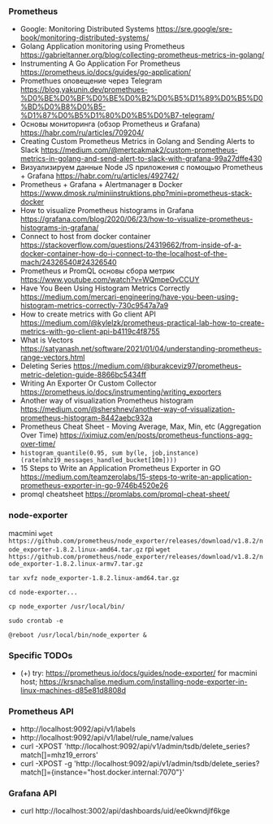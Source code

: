 ### Prometheus
  - Google: Monitoring Distributed Systems https://sre.google/sre-book/monitoring-distributed-systems/
  - Golang Application monitoring using Prometheus https://gabrieltanner.org/blog/collecting-prometheus-metrics-in-golang/
  - Instrumenting A Go Application For Prometheus https://prometheus.io/docs/guides/go-application/ 
  - Promethues оповещение через Telegram https://blog.yakunin.dev/promethues-%D0%BE%D0%BF%D0%BE%D0%B2%D0%B5%D1%89%D0%B5%D0%BD%D0%B8%D0%B5-%D1%87%D0%B5%D1%80%D0%B5%D0%B7-telegram/
  - Основы мониторинга (обзор Prometheus и Grafana) https://habr.com/ru/articles/709204/
  - Creating Custom Prometheus Metrics in Golang and Sending Alerts to Slack https://medium.com/@mertcakmak2/custom-prometheus-metrics-in-golang-and-send-alert-to-slack-with-grafana-99a27dffe430
  - Визуализируем данные Node JS приложения с помощью Prometheus + Grafana https://habr.com/ru/articles/492742/
  - Prometheus + Grafana + Alertmanager в Docker https://www.dmosk.ru/miniinstruktions.php?mini=prometheus-stack-docker
  - How to visualize Prometheus histograms in Grafana https://grafana.com/blog/2020/06/23/how-to-visualize-prometheus-histograms-in-grafana/
  - Connect to host from docker container https://stackoverflow.com/questions/24319662/from-inside-of-a-docker-container-how-do-i-connect-to-the-localhost-of-the-mach/24326540#24326540
  - Prometheus и PromQL основы сбора метрик https://www.youtube.com/watch?v=WQmpeOvCCUY
  - Have You Been Using Histogram Metrics Correctly https://medium.com/mercari-engineering/have-you-been-using-histogram-metrics-correctly-730c9547a7a9
  - How to create metrics with Go client API https://medium.com/@kylelzk/prometheus-practical-lab-how-to-create-metrics-with-go-client-api-b4119c4f8755
  - What is Vectors https://satyanash.net/software/2021/01/04/understanding-prometheus-range-vectors.html
  - Deleting Series https://medium.com/@burakceviz97/prometheus-metric-deletion-guide-8866bc5434ff
  - Writing An Exporter Or Custom Collector https://prometheus.io/docs/instrumenting/writing_exporters
  - Another way of visualization Prometheus histogram https://medium.com/@shershnev/another-way-of-visualization-prometheus-histogram-8442aebc932a
  - Prometheus Cheat Sheet - Moving Average, Max, Min, etc (Aggregation Over Time) https://iximiuz.com/en/posts/prometheus-functions-agg-over-time/
  - `histogram_quantile(0.95, sum by(le, job,instance) (rate(mhz19_messages_handled_bucket[10m])))`
  - 15 Steps to Write an Application Prometheus Exporter in GO https://medium.com/teamzerolabs/15-steps-to-write-an-application-prometheus-exporter-in-go-9746b4520e26
  - promql cheatsheet https://promlabs.com/promql-cheat-sheet/

### node-exporter

macmini
`wget https://github.com/prometheus/node_exporter/releases/download/v1.8.2/node_exporter-1.8.2.linux-amd64.tar.gz`
rpi
`wget https://github.com/prometheus/node_exporter/releases/download/v1.8.2/node_exporter-1.8.2.linux-armv7.tar.gz`

`tar xvfz node_exporter-1.8.2.linux-amd64.tar.gz`

`cd node-exporter...`

`cp node_exporter /usr/local/bin/`

`sudo crontab -e`

`@reboot /usr/local/bin/node_exporter &`

### Specific TODOs
  - (+) try: https://prometheus.io/docs/guides/node-exporter/ for macmini host; https://krsnachalise.medium.com/installing-node-exporter-in-linux-machines-d85e81d8808d

### Prometheus API
- http://localhost:9092/api/v1/labels
- http://localhost:9092/api/v1/label/rule_name/values
- curl -XPOST 'http://localhost:9092/api/v1/admin/tsdb/delete_series?match[]=mhz19_errors'
- curl -XPOST -g 'http://localhost:9092/api/v1/admin/tsdb/delete_series?match[]={instance="host.docker.internal:7070"}'

### Grafana API
- curl http://localhost:3002/api/dashboards/uid/ee0kwndjlf6kge
